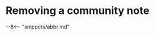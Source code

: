 <!-- SPDX-License-Identifier: CC-BY-4.0 -->
<!-- Copyright Contributors to the ODPi Egeria project. -->

# Removing a community note



--8<-- "snippets/abbr.md"